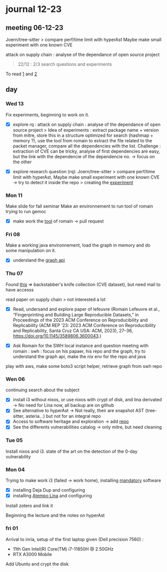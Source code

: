# journal 12-23

## meeting 06-12-23

Joern/tree-sitter > compare perf/time limit with hyperAst 
Maybe make small experiment with one known CVE

attack on supply chain : analyse of the dependance of open source project

> 22/12 : 2/3 search questions and experiments

To read [1](https://scholar.google.com/citations?view_op=view_citation&hl=it&user=LMHpRBkAAAAJ&citation_for_view=LMHpRBkAAAAJ:IjCSPb-OGe4C) and [2](https://scholar.google.com/citations?view_op=view_citation&hl=it&user=LMHpRBkAAAAJ&citation_for_view=LMHpRBkAAAAJ:UeHWp8X0CEIC)


## day

### Wed 13
Fix experiments, beginning to work on it.

- [X] explore rq : attack on supply chain : analyse of the dependance of open source project > Idea of experiments : extract package name + version from mitre, store this in a structure optimized for search (hashmap + memory ?), use the tool from romain to extract the file related to the packet manager, compare all the dependencies with the list. Challenge : extraction of CVE can be tricky, analyse of first dependencies are easy, but the link with the dependencie of the dependencie no. -> focus on the other

- [X] explore research question (rq): Joern/tree-sitter > compare perf/time limit with hyperAst, Maybe make small experiment with one known CVE -> try to detect it inside the repo > creating the [experiment](/experiments/first_experiment/first_experiment.md)

### Mon 11
Make slide for fall seminar
Make an environnement to run tool of romain
trying to run gemoc
- [X] make work the [tool](https://github.com/RomainLefeuvre/DatasetBuilder/tree/master) of romain -> pull request

### Fri 08
Make a working java environnement, load the graph in memory and do some manipulation on it.
- [X] understand the [graph api](https://docs.softwareheritage.org/devel/swh-graph/index.html)

### Thu 07
Found [this](https://dasfreak.github.io/Backstabbers-Knife-Collection/) => backstabber's knife collection (CVE dataset), but need mail to have accesss

read paper on supply chain > not interested a lot

- [X] Read, undersand and explore paper of lefeuvre (Romain Lefeuvre et al., “Fingerprinting and Building Large Reproducible Datasets,” in Proceedings of the 2023 ACM Conference on Reproducibility and Replicability (ACM REP ’23: 2023 ACM Conference on Reproducibility and Replicability, Santa Cruz CA USA: ACM, 2023), 27–36, https://doi.org/10.1145/3589806.3600043.)

- [X] Ask Romain for the SWH local instance and question
meeting with romain :
swh : focus on his papaer, his repo and the graph, try to understand the graph api, make the nix env for the repo and java

play with aws, make some boto3 script helper, retrieve graph from swh repo

### Wen 06

continuing search about the subject
- [X] install i3 without nixos, or use nixos with crypt of disk, and lina derivated -> No need for Lina now, all backup are on github
- [X] See alternative to hyperAst -> Not really, their are snapshot AST (tree-sitter, asteria...) but not for an integral repo
- [X] Access to software heritage and exploration -> add [repo](https://github.com/Clement-PhD/Software-heritage-playground)
- [X] See the differents vulnerabilities catalog -> only mitre, but need cleaning

### Tue 05
Install nixos and i3.
state of the art on the detection of the 0-day vulnerability

### Mon 04
Trying to make work i3 (failed -> work home), installing [mandatory](https://gitlab.inria.fr/i4s-works/welcome-package/-/blob/main/Day1.md?ref_type=heads) software

- [x] installing Deja Dup and configuring
- [x] installing [Atempo Lina](https://doc-si.inria.fr/display/SU/Doc+Sauvegarde+Atempo#tab-Linux) and configuring

Install zotero and link it

Beginning the lecture and the notes on hyperAst

### fri 01
Arrival to inria, setup of the first laptop given (Dell precision 7560) :
- 11th Gen Intel(R) Core(TM) i7-11850H @ 2.50GHz
- RTX A3000 Mobile

Add Ubuntu and crypt the disk

